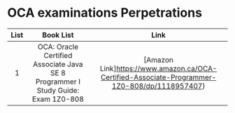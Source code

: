 # OCA examinations Perpetrations

|  List  |               Book List               |                                         Link                                          |                                                        
| :---: | :-------------------------------------: | :--------------------------------------------------------------------------------------: | 
|   1   |              OCA: Oracle Certified Associate Java SE 8 Programmer I Study Guide: Exam 1Z0-808               |         [Amazon Link]https://www.amazon.ca/OCA-Certified-Associate-Programmer-1Z0-808/dp/1118957407)          |
